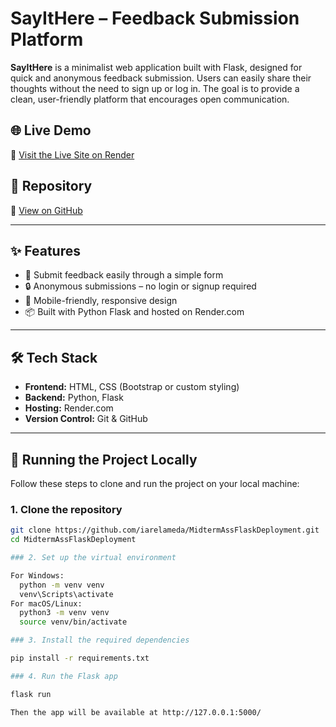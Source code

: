 # SayItHere – Feedback Submission Platform

**SayItHere** is a minimalist web application built with Flask, designed for quick and anonymous feedback submission. Users can easily share their thoughts without the need to sign up or log in. The goal is to provide a clean, user-friendly platform that encourages open communication.

## 🌐 Live Demo

🔗 [Visit the Live Site on Render](https://midtermassflaskdeployment.onrender.com)

## 📂 Repository

🔗 [View on GitHub](https://github.com/iarelameda/MidtermAssFlaskDeployment.git)

---

## ✨ Features

- 📝 Submit feedback easily through a simple form
- 🔒 Anonymous submissions – no login or signup required
- 📱 Mobile-friendly, responsive design
- 📦 Built with Python Flask and hosted on Render.com

---

## 🛠️ Tech Stack

- **Frontend:** HTML, CSS (Bootstrap or custom styling)
- **Backend:** Python, Flask
- **Hosting:** Render.com
- **Version Control:** Git & GitHub

---

## 🚀 Running the Project Locally

Follow these steps to clone and run the project on your local machine:



### 1. Clone the repository

```bash
git clone https://github.com/iarelameda/MidtermAssFlaskDeployment.git
cd MidtermAssFlaskDeployment

### 2. Set up the virtual environment

For Windows:
  python -m venv venv
  venv\Scripts\activate
For macOS/Linux:
  python3 -m venv venv
  source venv/bin/activate

### 3. Install the required dependencies

pip install -r requirements.txt

### 4. Run the Flask app

flask run

Then the app will be available at http://127.0.0.1:5000/
